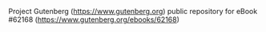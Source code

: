 Project Gutenberg (https://www.gutenberg.org) public repository for eBook #62168 (https://www.gutenberg.org/ebooks/62168)
